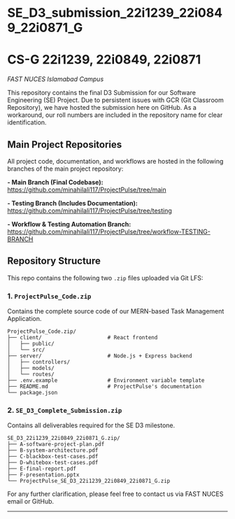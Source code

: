 # SE_D3_submission_22i1239_22i0849_22i0871_G

# CS-G 22i1239, 22i0849, 22i0871
_FAST NUCES Islamabad Campus_

This repository contains the final D3 Submission for our Software Engineering (SE) Project. Due to persistent issues with GCR (Git Classroom Repository), we have hosted the submission here on GitHub. As a workaround, our roll numbers are included in the repository name for clear identification.

## Main Project Repositories

All project code, documentation, and workflows are hosted in the following branches of the main project repository:

**- Main Branch (Final Codebase):**
  https://github.com/minahilali117/ProjectPulse/tree/main

**- Testing Branch (Includes Documentation):**
  https://github.com/minahilali117/ProjectPulse/tree/testing

**- Workflow & Testing Automation Branch:**
  https://github.com/minahilali117/ProjectPulse/tree/workflow-TESTING-BRANCH

## Repository Structure

This repo contains the following two `.zip` files uploaded via Git LFS:

### 1. `ProjectPulse_Code.zip`
Contains the complete source code of our MERN-based Task Management Application.

```
ProjectPulse_Code.zip/
├── client/                     # React frontend
│   ├── public/
│   └── src/
├── server/                     # Node.js + Express backend
│   ├── controllers/
│   ├── models/
│   └── routes/
├── .env.example                # Environment variable template
├── README.md                   # ProjectPulse's documentation
└── package.json
```

### 2. `SE_D3_Complete_Submission.zip`
Contains all deliverables required for the SE D3 milestone.

```
SE_D3_22i1239_22i0849_22i0871_G.zip/
├── A-software-project-plan.pdf
├── B-system-architecture.pdf
├── C-blackbox-test-cases.pdf
├── D-whitebox-test-cases.pdf
├── E-final-report.pdf
├── F-presentation.pptx
└── ProjectPulse_SE_D3_22i1239_22i0849_22i0871_G.zip
```

For any further clarification, please feel free to contact us via FAST NUCES email or GitHub.

---
